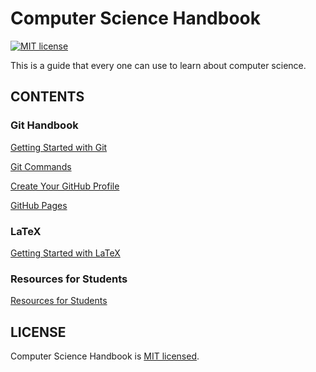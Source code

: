 # Computer Science Handbook
[![MIT license](https://img.shields.io/badge/license-MIT-blue.svg)](https://github.com/hoduchieu01/Computer-Science-Handbook/blob/master/LICENSEhttps://github.com/facebook/hermes/blob/master/LICENSE)

This is a guide that every one can use to learn about computer science.

## CONTENTS
### Git Handbook
[Getting Started with Git](./GitHandbook/GettingStartedwithGit.md)

[Git Commands](./GitHandbook/GitCommands.md)

[Create Your GitHub Profile](./GitHandbook/CreateYourGitHubProfile.md)

[GitHub Pages](./GitHandbook/GitHubPages.md)

### LaTeX
[Getting Started with LaTeX](./LaTeX/GettingStartedwithLaTeX.md)

### Resources for Students

[Resources for Students](./ResourcesForStudents/README.md)

## LICENSE

Computer Science Handbook is [MIT licensed](./LICENSE).